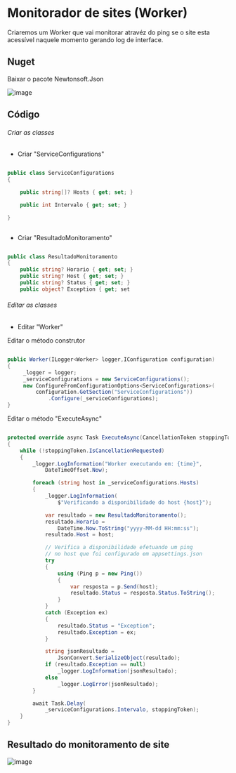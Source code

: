 # Monitorador de sites (Worker)

Criaremos um Worker que vai monitorar atravéz do ping se o site esta acessível naquele momento gerando log de interface.

## Nuget

Baixar o pacote Newtonsoft.Json

![image](https://user-images.githubusercontent.com/99044436/193315189-bbfda63d-1875-4be6-90fb-8da2f5b19582.png)


## Código

###### Criar as classes

+ Criar "ServiceConfigurations"

```C#

public class ServiceConfigurations
{

    public string[]? Hosts { get; set; }

    public int Intervalo { get; set; }

}
    
```

+ Criar "ResultadoMonitoramento"

```C#

public class ResultadoMonitoramento
{
    public string? Horario { get; set; }
    public string? Host { get; set; }
    public string? Status { get; set; }
    public object? Exception { get; set

```

###### Editar as classes

+ Editar "Worker"

Editar o método construtor

```C#

public Worker(ILogger<Worker> logger,IConfiguration configuration)
{
     _logger = logger;
     _serviceConfigurations = new ServiceConfigurations();
     new ConfigureFromConfigurationOptions<ServiceConfigurations>(
         configuration.GetSection("ServiceConfigurations"))
             .Configure(_serviceConfigurations);
}
```

Editar o método "ExecuteAsync"

```C#

protected override async Task ExecuteAsync(CancellationToken stoppingToken)
{
    while (!stoppingToken.IsCancellationRequested)
    {
        _logger.LogInformation("Worker executando em: {time}",
            DateTimeOffset.Now);

        foreach (string host in _serviceConfigurations.Hosts)
        {
            _logger.LogInformation(
                $"Verificando a disponibilidade do host {host}");

            var resultado = new ResultadoMonitoramento();
            resultado.Horario =
                DateTime.Now.ToString("yyyy-MM-dd HH:mm:ss");
            resultado.Host = host;

            // Verifica a disponibilidade efetuando um ping
            // no host que foi configurado em appsettings.json
            try
            {
                using (Ping p = new Ping())
                {
                    var resposta = p.Send(host);
                    resultado.Status = resposta.Status.ToString();
                }
            }
            catch (Exception ex)
            {
                resultado.Status = "Exception";
                resultado.Exception = ex;
            }

            string jsonResultado =
                JsonConvert.SerializeObject(resultado);
            if (resultado.Exception == null)
                _logger.LogInformation(jsonResultado);
            else
                _logger.LogError(jsonResultado);
        }

        await Task.Delay(
            _serviceConfigurations.Intervalo, stoppingToken);
    }
}

```

## Resultado do monitoramento de site

![image](https://user-images.githubusercontent.com/99044436/193327745-11c418ef-a711-4079-af36-548dc3ddd38c.png)






